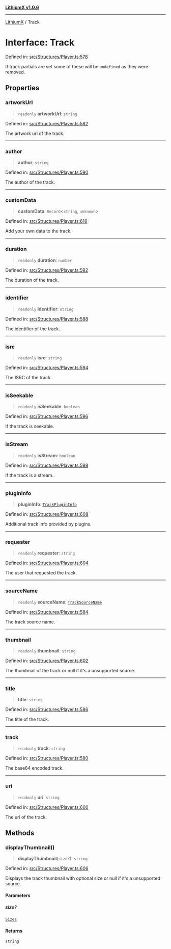 [**LithiumX v1.0.6**](../README.md)

***

[LithiumX](../globals.md) / Track

# Interface: Track

Defined in: [src/Structures/Player.ts:578](https://github.com/anantix-network/LithiumX/blob/50b399548f48d78c1c57a0dfe99d487d3da44bc6/src/Structures/Player.ts#L578)

If track partials are set some of these will be `undefined` as they were removed.

## Properties

### artworkUrl

> `readonly` **artworkUrl**: `string`

Defined in: [src/Structures/Player.ts:582](https://github.com/anantix-network/LithiumX/blob/50b399548f48d78c1c57a0dfe99d487d3da44bc6/src/Structures/Player.ts#L582)

The artwork url of the track.

***

### author

> **author**: `string`

Defined in: [src/Structures/Player.ts:590](https://github.com/anantix-network/LithiumX/blob/50b399548f48d78c1c57a0dfe99d487d3da44bc6/src/Structures/Player.ts#L590)

The author of the track.

***

### customData

> **customData**: `Record`\<`string`, `unknown`\>

Defined in: [src/Structures/Player.ts:610](https://github.com/anantix-network/LithiumX/blob/50b399548f48d78c1c57a0dfe99d487d3da44bc6/src/Structures/Player.ts#L610)

Add your own data to the track.

***

### duration

> `readonly` **duration**: `number`

Defined in: [src/Structures/Player.ts:592](https://github.com/anantix-network/LithiumX/blob/50b399548f48d78c1c57a0dfe99d487d3da44bc6/src/Structures/Player.ts#L592)

The duration of the track.

***

### identifier

> `readonly` **identifier**: `string`

Defined in: [src/Structures/Player.ts:588](https://github.com/anantix-network/LithiumX/blob/50b399548f48d78c1c57a0dfe99d487d3da44bc6/src/Structures/Player.ts#L588)

The identifier of the track.

***

### isrc

> `readonly` **isrc**: `string`

Defined in: [src/Structures/Player.ts:594](https://github.com/anantix-network/LithiumX/blob/50b399548f48d78c1c57a0dfe99d487d3da44bc6/src/Structures/Player.ts#L594)

The ISRC of the track.

***

### isSeekable

> `readonly` **isSeekable**: `boolean`

Defined in: [src/Structures/Player.ts:596](https://github.com/anantix-network/LithiumX/blob/50b399548f48d78c1c57a0dfe99d487d3da44bc6/src/Structures/Player.ts#L596)

If the track is seekable.

***

### isStream

> `readonly` **isStream**: `boolean`

Defined in: [src/Structures/Player.ts:598](https://github.com/anantix-network/LithiumX/blob/50b399548f48d78c1c57a0dfe99d487d3da44bc6/src/Structures/Player.ts#L598)

If the track is a stream..

***

### pluginInfo

> **pluginInfo**: [`TrackPluginInfo`](TrackPluginInfo.md)

Defined in: [src/Structures/Player.ts:608](https://github.com/anantix-network/LithiumX/blob/50b399548f48d78c1c57a0dfe99d487d3da44bc6/src/Structures/Player.ts#L608)

Additional track info provided by plugins.

***

### requester

> `readonly` **requester**: `string`

Defined in: [src/Structures/Player.ts:604](https://github.com/anantix-network/LithiumX/blob/50b399548f48d78c1c57a0dfe99d487d3da44bc6/src/Structures/Player.ts#L604)

The user that requested the track.

***

### sourceName

> `readonly` **sourceName**: [`TrackSourceName`](../type-aliases/TrackSourceName.md)

Defined in: [src/Structures/Player.ts:584](https://github.com/anantix-network/LithiumX/blob/50b399548f48d78c1c57a0dfe99d487d3da44bc6/src/Structures/Player.ts#L584)

The track source name.

***

### thumbnail

> `readonly` **thumbnail**: `string`

Defined in: [src/Structures/Player.ts:602](https://github.com/anantix-network/LithiumX/blob/50b399548f48d78c1c57a0dfe99d487d3da44bc6/src/Structures/Player.ts#L602)

The thumbnail of the track or null if it's a unsupported source.

***

### title

> **title**: `string`

Defined in: [src/Structures/Player.ts:586](https://github.com/anantix-network/LithiumX/blob/50b399548f48d78c1c57a0dfe99d487d3da44bc6/src/Structures/Player.ts#L586)

The title of the track.

***

### track

> `readonly` **track**: `string`

Defined in: [src/Structures/Player.ts:580](https://github.com/anantix-network/LithiumX/blob/50b399548f48d78c1c57a0dfe99d487d3da44bc6/src/Structures/Player.ts#L580)

The base64 encoded track.

***

### uri

> `readonly` **uri**: `string`

Defined in: [src/Structures/Player.ts:600](https://github.com/anantix-network/LithiumX/blob/50b399548f48d78c1c57a0dfe99d487d3da44bc6/src/Structures/Player.ts#L600)

The uri of the track.

## Methods

### displayThumbnail()

> **displayThumbnail**(`size`?): `string`

Defined in: [src/Structures/Player.ts:606](https://github.com/anantix-network/LithiumX/blob/50b399548f48d78c1c57a0dfe99d487d3da44bc6/src/Structures/Player.ts#L606)

Displays the track thumbnail with optional size or null if it's a unsupported source.

#### Parameters

##### size?

[`Sizes`](../type-aliases/Sizes.md)

#### Returns

`string`
